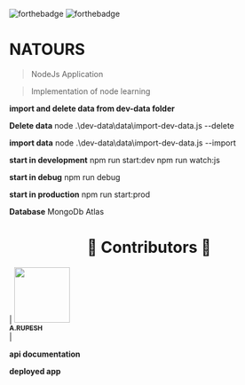 ![forthebadge](https://forthebadge.com/images/badges/made-with-javascript.svg)  ![forthebadge](https://forthebadge.com/images/badges/built-with-love.svg)  
# NATOURS

> NodeJs Application

> Implementation of node learning


**import and delete data from dev-data folder**

**Delete data**
node .\dev-data\data\import-dev-data.js --delete

**import data**
node .\dev-data\data\import-dev-data.js --import

**start in development**
npm run start:dev
npm run watch:js

**start in debug**
npm run debug

**start in production**
npm run start:prod

**Database**
MongoDb Atlas

<h1 align="center"> ️💚️ Contributors 💚 </h1>

<!-- ALL-CONTRIBUTORS-LIST:START - Do not remove or modify this section -->
<!-- prettier-ignore -->
| [<img src="https://avatars1.githubusercontent.com/u/30566706?s=460&u=fa66403c14af5eafd23a330aee2b3864ed35c9c9&v=4" width="100px;"/><br /><sub><b>A.RUPESH</b></sub>](https://github.com/rupesh1310)<br />        |


**api documentation**

**deployed app**
